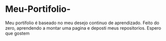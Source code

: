 # Meu-Portifolio-
Meu portifolio é baseado no meu desejo continuo de aprendizado. Feito do zero, aprendendo a montar uma pagina e deposti meus repositorios. 
Espero que gostem 
